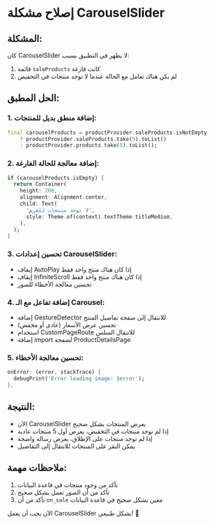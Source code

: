 # إصلاح مشكلة CarouselSlider

## المشكلة:
كان CarouselSlider لا يظهر في التطبيق بسبب:
1. قائمة `saleProducts` كانت فارغة
2. لم يكن هناك تعامل مع الحالة عندما لا توجد منتجات في التخفيض

## الحل المطبق:

### 1. إضافة منطق بديل للمنتجات:
```dart
final carouselProducts = productProvider.saleProducts.isNotEmpty
    ? productProvider.saleProducts.take(5).toList()
    : productProvider.products.take(5).toList();
```

### 2. إضافة معالجة للحالة الفارغة:
```dart
if (carouselProducts.isEmpty) {
  return Container(
    height: 200,
    alignment: Alignment.center,
    child: Text(
      'لا توجد منتجات للعرض',
      style: Theme.of(context).textTheme.titleMedium,
    ),
  );
}
```

### 3. تحسين إعدادات CarouselSlider:
- إيقاف AutoPlay إذا كان هناك منتج واحد فقط
- إيقاف InfiniteScroll إذا كان هناك منتج واحد فقط
- تحسين معالجة الأخطاء للصور

### 4. إضافة تفاعل مع الـ Carousel:
- إضافة GestureDetector للانتقال إلى صفحة تفاصيل المنتج
- تحسين عرض الأسعار (عادي أو مخفض)
- استخدام CustomPageRoute للانتقال السلس
- إضافة import لصفحة ProductDetailsPage

### 5. تحسين معالجة الأخطاء:
```dart
onError: (error, stackTrace) {
  debugPrint('Error loading image: $error');
},
```

## النتيجة:
- الآن CarouselSlider يعرض المنتجات بشكل صحيح
- إذا لم توجد منتجات في التخفيض، يعرض أول 5 منتجات عادية
- إذا لم توجد منتجات على الإطلاق، يعرض رسالة واضحة
- يمكن النقر على المنتجات للانتقال إلى التفاصيل

## ملاحظات مهمة:
1. تأكد من وجود منتجات في قاعدة البيانات
2. تأكد من أن الصور تعمل بشكل صحيح
3. تأكد من أن `on_sale` معين بشكل صحيح في قاعدة البيانات

الآن يجب أن يعمل CarouselSlider بشكل طبيعي! 🎉

